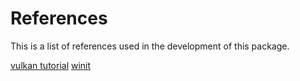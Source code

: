 # References
This is a list of references used in the development of this package.

[vulkan tutorial](https://kylemayes.github.io/vulkanalia/overview.html)
[winit](https://docs.rs/winit/latest/winit/index.html)
